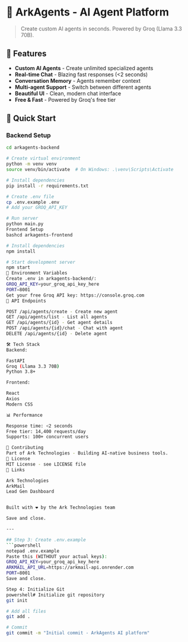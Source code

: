 # 🤖 ArkAgents - AI Agent Platform

> Create custom AI agents in seconds. Powered by Groq (Llama 3.3 70B).

## 🌟 Features

- **Custom AI Agents** - Create unlimited specialized agents
- **Real-time Chat** - Blazing fast responses (<2 seconds)
- **Conversation Memory** - Agents remember context
- **Multi-agent Support** - Switch between different agents
- **Beautiful UI** - Clean, modern chat interface
- **Free & Fast** - Powered by Groq's free tier

## 🚀 Quick Start

### Backend Setup
```bash
cd arkagents-backend

# Create virtual environment
python -m venv venv
source venv/bin/activate  # On Windows: .\venv\Scripts\Activate

# Install dependencies
pip install -r requirements.txt

# Create .env file
cp .env.example .env
# Add your GROQ_API_KEY

# Run server
python main.py
Frontend Setup
bashcd arkagents-frontend

# Install dependencies
npm install

# Start development server
npm start
🔑 Environment Variables
Create .env in arkagents-backend/:
GROQ_API_KEY=your_groq_api_key_here
PORT=8001
Get your free Groq API key: https://console.groq.com
📖 API Endpoints

POST /api/agents/create - Create new agent
GET /api/agents/list - List all agents
GET /api/agents/{id} - Get agent details
POST /api/agents/{id}/chat - Chat with agent
DELETE /api/agents/{id} - Delete agent

🛠️ Tech Stack
Backend:

FastAPI
Groq (Llama 3.3 70B)
Python 3.8+

Frontend:

React
Axios
Modern CSS

📊 Performance

Response time: <2 seconds
Free tier: 14,400 requests/day
Supports: 100+ concurrent users

🤝 Contributing
Part of Ark Technologies - Building AI-native business tools.
📝 License
MIT License - see LICENSE file
🔗 Links

Ark Technologies
ArkMail
Lead Gen Dashboard


Built with ❤️ by the Ark Technologies team

Save and close.

---

## Step 3: Create .env.example
```powershell
notepad .env.example
Paste this (WITHOUT your actual keys):
GROQ_API_KEY=your_groq_api_key_here
ARKMAIL_API_URL=https://arkmail-api.onrender.com
PORT=8001
Save and close.

Step 4: Initialize Git
powershell# Initialize git repository
git init

# Add all files
git add .

# Commit
git commit -m "Initial commit - ArkAgents AI platform"
